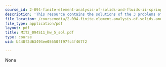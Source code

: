```yaml
---
course_id: 2-094-finite-element-analysis-of-solids-and-fluids-ii-spring-2011
description: 'This resource contains the solutions of the 3 problems of homework 5. '
file_location: /coursemedia/2-094-finite-element-analysis-of-solids-and-fluids-ii-spring-2011/b448f2d63494ee05650ff97fc4f467f2_MIT2_094S11_hw_5_sol.pdf
file_type: application/pdf
layout: pdf
title: MIT2_094S11_hw_5_sol.pdf
type: course
uid: b448f2d63494ee05650ff97fc4f467f2

---
```

None